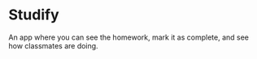 # Studify
An app where you can see the homework, mark it as complete, and see how classmates are doing.
